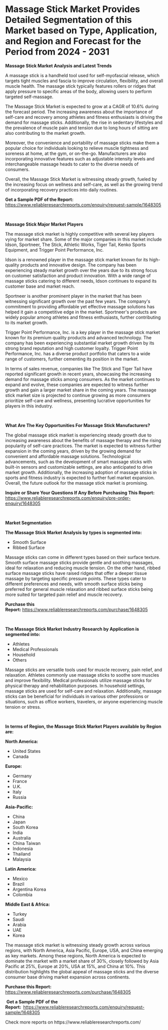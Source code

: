<p><h1>Massage Stick Market Provides Detailed Segmentation of this Market based on Type, Application, and Region and Forecast for the Period from 2024 - 2031</h1></p><p><strong>Massage Stick Market Analysis and Latest Trends</strong></p>
<p><p>A massage stick is a handheld tool used for self-myofascial release, which targets tight muscles and fascia to improve circulation, flexibility, and overall muscle health. The massage stick typically features rollers or ridges that apply pressure to specific areas of the body, allowing users to perform targeted self-massage.</p><p>The Massage Stick Market is expected to grow at a CAGR of 10.6% during the forecast period. The increasing awareness about the importance of self-care and recovery among athletes and fitness enthusiasts is driving the demand for massage sticks. Additionally, the rise in sedentary lifestyles and the prevalence of muscle pain and tension due to long hours of sitting are also contributing to the market growth.</p><p>Moreover, the convenience and portability of massage sticks make them a popular choice for individuals looking to relieve muscle tightness and soreness at home, at the gym, or on-the-go. Manufacturers are also incorporating innovative features such as adjustable intensity levels and interchangeable massage heads to cater to the diverse needs of consumers.</p><p>Overall, the Massage Stick Market is witnessing steady growth, fueled by the increasing focus on wellness and self-care, as well as the growing trend of incorporating recovery practices into daily routines.</p></p>
<p><strong>Get a Sample PDF of the Report:&nbsp;</strong> <a href="https://www.reliableresearchreports.com/enquiry/request-sample/1648305">https://www.reliableresearchreports.com/enquiry/request-sample/1648305</a></p>
<p>&nbsp;</p>
<p><strong>Massage Stick Major Market Players</strong></p>
<p><p>The massage stick market is highly competitive with several key players vying for market share. Some of the major companies in this market include Idson, Sportneer, The Stick, Athletic Works, Tiger Tail, Kenko Sports Equipment, and Trigger Point Performance, Inc.</p><p>Idson is a renowned player in the massage stick market known for its high-quality products and innovative design. The company has been experiencing steady market growth over the years due to its strong focus on customer satisfaction and product innovation. With a wide range of massage sticks catering to different needs, Idson continues to expand its customer base and market reach.</p><p>Sportneer is another prominent player in the market that has been witnessing significant growth over the past few years. The company's commitment to providing affordable yet effective massage solutions has helped it gain a competitive edge in the market. Sportneer's products are widely popular among athletes and fitness enthusiasts, further contributing to its market growth.</p><p>Trigger Point Performance, Inc. is a key player in the massage stick market known for its premium quality products and advanced technology. The company has been experiencing substantial market growth driven by its strong brand reputation and high customer loyalty. Trigger Point Performance, Inc. has a diverse product portfolio that caters to a wide range of customers, further cementing its position in the market.</p><p>In terms of sales revenue, companies like The Stick and Tiger Tail have reported significant growth in recent years, showcasing the increasing demand for massage sticks among consumers. As the market continues to expand and evolve, these companies are expected to witness further growth and gain a larger market share in the coming years. The massage stick market size is projected to continue growing as more consumers prioritize self-care and wellness, presenting lucrative opportunities for players in this industry.</p></p>
<p>&nbsp;</p>
<p><strong>What Are The Key Opportunities For Massage Stick Manufacturers?</strong></p>
<p><p>The global massage stick market is experiencing steady growth due to increasing awareness about the benefits of massage therapy and the rising popularity of self-care practices. The market is expected to witness further expansion in the coming years, driven by the growing demand for convenient and affordable massage solutions. Technological advancements, such as the development of smart massage sticks with built-in sensors and customizable settings, are also anticipated to drive market growth. Additionally, the increasing adoption of massage sticks in sports and fitness industry is expected to further fuel market expansion. Overall, the future outlook for the massage stick market is promising.</p></p>
<p><strong>Inquire or Share Your Questions If Any Before Purchasing This Report:</strong> <a href="https://www.reliableresearchreports.com/enquiry/pre-order-enquiry/1648305">https://www.reliableresearchreports.com/enquiry/pre-order-enquiry/1648305</a></p>
<p>&nbsp;</p>
<p><strong>Market Segmentation</strong></p>
<p><strong>The Massage Stick Market Analysis by types is segmented into:</strong></p>
<p><ul><li>Smooth Surface</li><li>Ribbed Surface</li></ul></p>
<p><p>Massage sticks can come in different types based on their surface texture. Smooth surface massage sticks provide gentle and soothing massages, ideal for relaxation and reducing muscle tension. On the other hand, ribbed surface massage sticks have raised ridges that offer a deeper tissue massage by targeting specific pressure points. These types cater to different preferences and needs, with smooth surface sticks being preferred for general muscle relaxation and ribbed surface sticks being more suited for targeted pain relief and muscle recovery.</p></p>
<p><strong>Purchase this Report:&nbsp;</strong><a href="https://www.reliableresearchreports.com/purchase/1648305">https://www.reliableresearchreports.com/purchase/1648305</a></p>
<p>&nbsp;</p>
<p><strong>The Massage Stick Market Industry Research by Application is segmented into:</strong></p>
<p><ul><li>Athletes</li><li>Medical Professionals</li><li>Household</li><li>Others</li></ul></p>
<p><p>Massage sticks are versatile tools used for muscle recovery, pain relief, and relaxation. Athletes commonly use massage sticks to soothe sore muscles and improve flexibility. Medical professionals utilize massage sticks for physical therapy and rehabilitation purposes. In household settings, massage sticks are used for self-care and relaxation. Additionally, massage sticks can be beneficial for individuals in various other professions or situations, such as office workers, travelers, or anyone experiencing muscle tension or stress.</p></p>
<p>&nbsp;</p>
<p><strong>In terms of Region, the Massage Stick Market Players available by Region are:</strong></p>
<p>
    <p> <strong> North America: </strong>
        <ul>
            <li>United States</li>
            <li>Canada</li>
        </ul>
        </p> 
    <p> <strong> Europe: </strong>
        <ul>
            <li>Germany</li>
            <li>France</li>
            <li>U.K.</li>
            <li>Italy</li>
            <li>Russia</li>
        </ul>
        </p> 
    <p> <strong> Asia-Pacific: </strong>
        <ul>
            <li>China</li>
            <li>Japan</li>
            <li>South Korea</li>
            <li>India</li>
            <li>Australia</li>
            <li>China Taiwan</li>
            <li>Indonesia</li>
            <li>Thailand</li>
            <li>Malaysia</li>
        </ul>
        </p> 
    <p> <strong> Latin America: </strong>
        <ul>
            <li>Mexico</li>
            <li>Brazil</li>
            <li>Argentina Korea</li>
            <li>Colombia</li>
        </ul>
        </p> 
    <p> <strong> Middle East & Africa: </strong>
        <ul>
            <li>Turkey</li>
            <li>Saudi</li>
            <li>Arabia</li>
            <li>UAE</li>
            <li>Korea</li>
        </ul>
    </p>
    </p>
<p><p>The massage stick market is witnessing steady growth across various regions, with North America, Asia Pacific, Europe, USA, and China emerging as key markets. Among these regions, North America is expected to dominate the market with a market share of 30%, closely followed by Asia Pacific at 25%, Europe at 20%, USA at 15%, and China at 10%. This distribution highlights the global appeal of massage sticks and the diverse consumer base driving market expansion across continents.</p></p>
<p><strong>Purchase this Report: </strong><a href="https://www.reliableresearchreports.com/purchase/1648305">https://www.reliableresearchreports.com/purchase/1648305</a></p>
<p>&nbsp;<strong>Get a Sample PDF of the Report:&nbsp;&nbsp;</strong><a href="https://www.reliableresearchreports.com/enquiry/request-sample/1648305">https://www.reliableresearchreports.com/enquiry/request-sample/1648305</a></p>
<p><strong></strong></p>
<p>Check more reports on https://www.reliableresearchreports.com/</p>